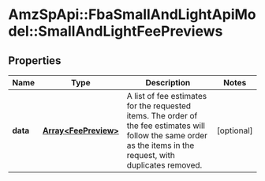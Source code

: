 # AmzSpApi::FbaSmallAndLightApiModel::SmallAndLightFeePreviews

## Properties
Name | Type | Description | Notes
------------ | ------------- | ------------- | -------------
**data** | [**Array&lt;FeePreview&gt;**](FeePreview.md) | A list of fee estimates for the requested items. The order of the fee estimates will follow the same order as the items in the request, with duplicates removed. | [optional] 


